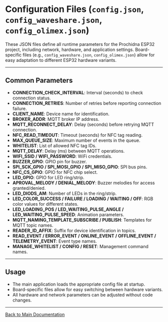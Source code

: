 # Configuration Files (`config.json`, `config_waveshare.json`, `config_olimex.json`)

These JSON files define all runtime parameters for the Prochidna ESP32 project, including network, hardware, and application settings. Board-specific files (e.g., `config_waveshare.json`, `config_olimex.json`) allow for easy adaptation to different ESP32 hardware variants.

---

## Common Parameters

- **CONNECTION_CHECK_INTERVAL**: Interval (seconds) to check connection status.
- **CONNECTION_RETRIES**: Number of retries before reporting connection failure.
- **CLIENT_NAME**: Device name for identification.
- **BROKER_ADDR**: MQTT broker IP address.
- **MQTT_RECONNECT_DELAY**: Delay (seconds) before retrying MQTT connection.
- **NFC_READ_TIMEOUT**: Timeout (seconds) for NFC tag reading.
- **MAX_QUEUE_SIZE**: Maximum number of events in the queue.
- **WHITELIST**: List of allowed NFC tag IDs.
- **MQTT_DELAY**: Delay (ms) between MQTT operations.
- **WIFI_SSID / WIFI_PASSWORD**: WiFi credentials.
- **BUZZER_GPIO**: GPIO pin for buzzer.
- **SPI_SCK_GPIO / SPI_MOSI_GPIO / SPI_MISO_GPIO**: SPI bus pins.
- **NFC_CS_GPIO**: GPIO for NFC chip select.
- **LED_GPIO**: GPIO for LED ring/strip.
- **APROVAL_MELODY / DENIAL_MELODY**: Buzzer melodies for access granted/denied.
- **LED_DIODS_AM**: Number of LEDs in the ring/strip.
- **LED_COLOR_SUCCESS / FAILURE / LOADING / WAITING / OFF**: RGB color values for different states.
- **LED_LOADING_POS / LED_WAITING_PULSE_ANGLE / LED_WAITING_PULSE_SPEED**: Animation parameters.
- **MQTT_NAMING_TEMPLATE_SUBSCRIBE / PUBLISH**: Templates for MQTT topic names.
- **READER_ID_AFFIX**: Suffix for device identification in topics.
- **READ_EVENT / ERROR_EVENT / ONLINE_EVENT / OFFLINE_EVENT / TELEMETRY_EVENT**: Event type names.
- **MANAGE_WHITELIST / CONFIG / RESET**: Management command names.

---

## Usage
- The main application loads the appropriate config file at startup.
- Board-specific files allow for easy switching between hardware variants.
- All hardware and network parameters can be adjusted without code changes.

---

[Back to Main Documentation](../README.md)
